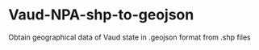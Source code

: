 # Vaud-NPA-shp-to-geojson
Obtain geographical data of Vaud state in .geojson format from .shp files
